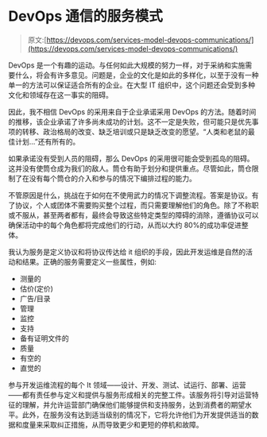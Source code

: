 # DevOps 通信的服务模式

> 原文:[https://devops.com/services-model-devops-communications/](https://devops.com/services-model-devops-communications/)

DevOps 是一个有趣的运动。与任何如此大规模的努力一样，对于采纳和实施需要什么，将会有许多意见。问题是，企业的文化是如此的多样化，以至于没有一种单一的方法可以保证适合所有的企业。在大型 IT 组织中，这个问题还会受到多种文化和领域存在这一事实的阻碍。

因此，我不相信 DevOps 的采用来自于企业承诺采用 DevOps 的方法。随着时间的推移，该企业承诺了许多尚未成功的计划。这不一定是失败，但可能只是优先事项的转移、政治格局的改变、缺乏培训或只是缺乏改变的愿望。“人类和老鼠的最佳计划…”还有所有的。

如果承诺没有受到人员的阻碍，那么 DevOps 的采用很可能会受到孤岛的阻碍。这并没有使筒仓成为我们的敌人。筒仓有助于划分和提供重点。尽管如此，筒仓限制了在没有每个筒仓的介入和参与的情况下编排过程的能力。

不管原因是什么，挑战在于如何在不使用武力的情况下调整流程。答案是协议。有了协议，个人或团体不需要购买整个过程，而只需要理解他们的角色。除了不称职或不服从，甚至两者都有，最终会导致这些特定类型的障碍的消除，遵循协议可以确保活动中的每个角色都将完成他们的行动，从而以大约 80%的成功率促进整体。

我认为服务是定义协议和将协议传达给 it 组织的手段，因此开发运维是自然的活动和结果。正确的服务需要定义一些属性，例如:

*   测量的
*   估价(定价)
*   广告/目录
*   管理
*   监控
*   支持
*   备有证明文件的
*   质量
*   有空的
*   直觉的

参与开发运维流程的每个 It 领域——设计、开发、测试、试运行、部署、运营——都有责任参与定义和提供与服务形成相关的完整工件。该服务将引导对运营特征的理解，并允许运营部门确保他们能够提供和支持服务，达到消费者的期望水平。此外，在服务没有达到适当级别的情况下，它将允许他们为开发提供适当的数据和度量来采取纠正措施，从而导致更少和更短的停机和故障。